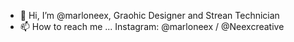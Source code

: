 - 👋 Hi, I’m @marloneex, Graohic Designer and Strean Technician 
- 📫 How to reach me ... Instagram: @marloneex / @Neexcreative

<!---
marloneex/marloneex is a ✨ special ✨ repository because its `README.md` (this file) appears on your GitHub profile.
You can click the Preview link to take a look at your changes.
--->
